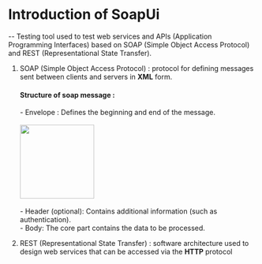 # Introduction of SoapUi
-- Testing tool used to test web services and APIs (Application Programming Interfaces) based on SOAP (Simple Object Access Protocol) and REST (Representational State Transfer). <br>
1. SOAP (Simple Object Access Protocol) : protocol for defining messages sent between clients and servers in **XML** form.
   <h4>Structure of soap message :</h4> 
   - Envelope : Defines the beginning and end of the message.<br><br>
      <img height="150em" src="https://github.com/TikaYuliLestari/Knowladge-SaldoMobo/blob/b7d15bb8a2c71e57f433fd6a66c8b2c2de4488b2/1.%20Envelope.png" data-canonical- style="max-width: 100%;"> <br><br>
   - Header (optional): Contains additional information (such as authentication).<br>
   - Body: The core part contains the data to be processed.
   
3. REST (Representational State Transfer) : software architecture used to design web services that can be accessed via the **HTTP** protocol


